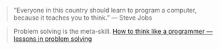 > “Everyone in this country should learn to program a computer, because it teaches you to think.”
> — Steve Jobs

> Problem solving is the meta-skill.
> [How to think like a programmer — lessons in problem solving](https://www.freecodecamp.org/news/how-to-think-like-a-programmer-lessons-in-problem-solving-d1d8bf1de7d2)
